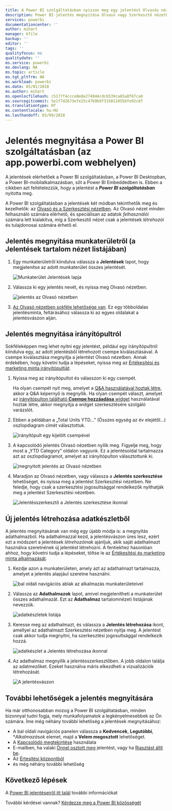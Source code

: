 ```yaml
---
title: A Power BI szolgáltatásban nyisson meg egy jelentést Olvasás nézetben vagy Szerkesztés nézetben
description: Power BI-jelentés megnyitása Olvasó vagy Szerkesztő nézetben
services: powerbi
documentationcenter: ''
author: mihart
manager: kfile
backup: ''
editor: ''
tags: ''
qualityfocus: no
qualitydate: ''
ms.service: powerbi
ms.devlang: NA
ms.topic: article
ms.tgt_pltfrm: NA
ms.workload: powerbi
ms.date: 03/01/2018
ms.author: mihart
ms.openlocfilehash: c5177f4ccce8e8e274944cdcb539ca65a8f87ca8
ms.sourcegitcommit: 5e1f7d2673efe25c47b9b9f315011055bfe92c8f
ms.translationtype: HT
ms.contentlocale: hu-HU
ms.lasthandoff: 03/09/2018
---
```

# <a name="open-a-report-in-power-bi-service-apppowerbicom"></a>Jelentés megnyitása a Power BI szolgáltatásban (az app.powerbi.com webhelyen)
A jelentések elérhetőek a Power BI szolgáltatásban, a Power BI Desktopban, a Power BI-mobilalkalmazásban, sőt a Power BI Embeddedben is. Ebben a cikkben azt feltételezzük, hogy a jelentést a ***Power BI szolgáltatásban*** nyitotta meg.

A Power BI szolgáltatásban a jelentések két módban tekinthetők meg és kezelhetők: az [Olvasó és a Szerkesztési nézetben](service-reading-view-and-editing-view.md). Az Olvasó nézet minden felhasználó számára elérhető, és speciálisan az adatok *felhasználói* számára lett kialakítva, míg a Szerkesztő nézet csak a jelentések *létrehozói* és tulajdonosai számára érhető el. 

## <a name="open-a-report-from-a-workspace-via-the-reports-content-view-list"></a>Jelentés megnyitása munkaterületről (a **Jelentések** tartalom nézet listájában)

1. Egy munkaterületről kiindulva válassza a **Jelentések** lapot, hogy megjelenítse az adott munkaterület összes jelentését.  
   
   ![Munkaterület Jelentések lapja](media/service-report-open/power-bi-open-report.png)
2. Válassza ki egy jelentés nevét, és nyissa meg Olvasó nézetben.  
   
    ![jelentés az Olvasó nézetben](media/service-report-open/power-bi-reading-view.png)
3. [Az Olvasó nézetben sokféle lehetősége van](service-reading-view-and-editing-view.md).  Ez egy többoldalas jelentésminta, feltárásához válassza ki az egyes oldalakat a jelentésvászon alján. 

## <a name="open-a-report-from-a-dashboard"></a>Jelentés megnyitása irányítópultról
Sokféleképpen meg lehet nyitni egy jelentést, például egy irányítópultról kiindulva egy, az adott jelentésből létrehozott csempe kiválasztásával.  A csempe kiválasztása megnyitja a jelentést Olvasó nézetben. Annak érdekében, hogy követni tudja a lépéseket, nyissa meg az [Értékesítési és marketing minta irányítópultját](sample-datasets.md).

1. Nyissa meg az irányítópultot és válasszon ki egy csempét.

   Ha olyan csempét nyit meg, amelyet a [Q&A használatával hoztak létre](service-dashboard-pin-tile-from-q-and-a.md), akkor a Q&A képernyő is megnyílik. Ha olyan csempét választ, amelyet az [irányítópulton található **Csempe hozzáadása** widget](service-dashboard-add-widget.md) használatával hoztak létre, akkor megnyitja a widget szerkesztésére szolgáló varázslót.  

2.  Ebben a példában a „Total Units YTD...” (Összes egység az év elejétől...) oszlopdiagram címét választottuk.

    ![irányítópult egy kijelölt csempével](media/service-report-open/power-bi-dashboard.png)

3.  A kapcsolódó jelentés Olvasó nézetben nyílik meg. Figyelje meg, hogy most a „YTD Category” oldalon vagyunk. Ez a jelentésoldal tartalmazza azt az oszlopdiagramot, amelyet az irányítópulton választottunk ki.

    ![megnyitott jelentés az Olvasó nézetben](media/service-report-open/power-bi-report.png)

4. Maradjon az Olvasó nézetben, vagy válassza a **Jelentés szerkesztése** lehetőséget, és nyissa meg a jelentést Szerkesztési nézetben. Ne feledje, hogy csak a szerkesztési jogosultsággal rendelkezők nyithatják meg a jelentést Szerkesztési nézetben.

    ![Jelentésszerkesztő a Jelentés szerkesztése ikonnal](media/service-report-open/power-bi-edit-report.png)

## <a name="create-a-brand-new-report-from-a-dataset"></a>Új jelentés létrehozása adatkészletből
A jelentés megnyitásának van még egy újabb módja is: a megnyitás adathalmazból. Ha adathalmazzal kezd, a jelentésvászon üres lesz, ezért ezt a módszert a jelentések *létrehozóinak* ajánljuk, akik saját adathalmazt használva szeretnének új jelentést létrehozni. A fentiekhez hasonlóan ahhoz, hogy követni tudja a lépéseket, töltse le az [Értékesítési és marketing minta alkalmazását](sample-datasets.md).

1. Kezdje azon a munkaterületen, amely azt az adathalmazt tartalmazza, amelyet a jelentés alapjául szeretne használni.

   ![bal oldali navigációs ablak az alkalmazás munkaterületeivel](media/service-report-open/power-bi-workspace.png)

2. Válassza az **Adathalmazok** lapot, amivel megjelenítheti a munkaterület összes adathalmazát. Ezt az **Adathalmaz** tartalomnézeti listájának nevezzük.
   
   ![adatkészletek listája](media/service-report-open/power-bi-dataset.png)

1. Keresse meg az adathalmazt, és válassza a **Jelentés létrehozása** ikont, amellyel az adathalmazt Szerkesztési nézetben nyitja meg. A jelentést csak akkor tudja megnyitni, ha szerkesztési jogosultsággal rendelkezik hozzá. 
   
    ![adatkészlet a Jelentés létrehozása ikonnal](media/service-report-open/power-bi-create-report.png)

3. Az adathalmaz megnyílik a jelentésszerkesztőben. A jobb oldalon találja az adatmezőket. Ezeket használva máris elkezdheti a vizualizációk létrehozását. 

   ![A jelentésvászon](media/service-report-open/power-bi-blank-canvas.png)

##  <a name="still-more-ways-to-open-a-report"></a>További lehetőségek a jelentés megnyitására
Ha már otthonosabban mozog a Power BI szolgáltatásban, minden bizonnyal tudni fogja, mely munkafolyamatok a legkényelmesebbek az Ön számára. Íme még néhány további lehetőség a jelentések megnyitásához:
- A bal oldali navigációs panelen válassza a **Kedvencek**, **Legutóbbi**, **Alkalmazások* elemet, majd a **Velem megosztott** lehetőséget. 
- A [Kapcsolódó megtekintése](service-related-content.md) használata
- E-mailben, ha valaki [Önnel osztott meg](service-share-reports.md) jelentést, vagy ha [Riasztást állít be](service-set-data-alerts.md).    
- Az [Értesítési központból](service-notification-center.md)    
- és még néhány további lehetőség

## <a name="next-steps"></a>Következő lépések
A [Power BI jelentéseiről itt talál](service-reports.md) további információkat

További kérdései vannak? [Kérdezze meg a Power BI közösségét](http://community.powerbi.com/)  

